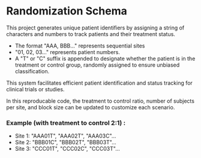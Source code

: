 # Randomization Schema
This project generates unique patient identifiers by assigning a string of characters and numbers to track patients and their treatment status. 

* The format "AAA, BBB..." represents sequential sites
* "01, 02, 03..." represents patient numbers.
* A "T" or "C" suffix is appended to designate whether the patient is in the treatment or control group, randomly assigned to ensure unbiased classification.

This system facilitates efficient patient identification and status tracking for clinical trials or studies. 

In this reproducable code, the treatment to control ratio, number of subjects per site, and block size can be updated to customize each scenario.

### Example (with treatment to control 2:1) :
* Site 1: "AAA01T", "AAA02T", "AAA03C"...
* Site 2: "BBB01C", "BBB02T", "BBB03T"...
* Site 3: "CCC01T", "CCC02C", "CCC03T"...
